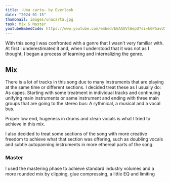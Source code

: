 ```yaml
---
title: -Una carta- by Everlook
date: "2024-01-15"
thumbnail: images/unacarta.jpg
task: Mix & Master
youtubeEmbedCode: https://www.youtube.com/embed/bGAAUVlWepU?si=kGP5avUX-f7tYZwI
---
```


With this song I was confronted with a genre that I wasn't very familiar with. At first I underestimated it and, when I understood that it was not as I thought, I began a process of learning and internalizing the genre. 

## Mix

There is a lot of tracks in this song due to many instruments that are playing at the same time or different sections. I decided treat these as I usually do: As capes. Starting with some treatment in individual tracks and continuing unifying main instruments or same instrument and ending with three main groups that are going to the stereo bus: A rythmical, a musical and a vocal bus.

Proper low end, hugeness in drums and clean vocals is what I tried to achieve in this mix.

I also decided to treat some sections of the song with more creative freedom to achieve what that section was offering, such as doubling vocals and subtle autopanning instruments in more ethereal parts of the song.

### Master

I used the mastering phase to achieve standard industry volumes and a more rounded mix by clipping, glue compressing, a little EQ and limiting
